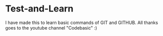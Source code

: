 # Test-and-Learn
I have made this to learn basic commands of GIT and GITHUB.
All thanks goes to the youtube channel "Codebasic" :)
